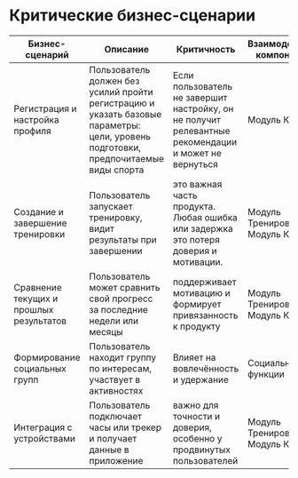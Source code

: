 # Критические бизнес-сценарии

| Бизнес-сценарий  |  Описание | Критичность | Взаимодействие компонентов |
| - | - | - | - |
| Регистрация и настройка профиля | Пользователь должен без усилий пройти регистрацию и указать базовые параметры: цели, уровень подготовки, предпочитаемые виды спорта   | Если пользователь не завершит настройку, он не получит релевантные рекомендации и может не вернуться | Модуль Клиент |
| Создание и завершение тренировки | Пользователь запускает тренировку, видит результаты при завершении | это важная часть продукта. Любая ошибка или задержка это потеря доверия и мотивации. | Модуль Тренировки, Модуль Клиент |
|  Сравнение текущих и прошлых результатов | Пользователь может сравнить свой прогресс за последние недели или месяцы  | поддерживает мотивацию и формирует привязанность к продукту | Модуль Тренировки, Модуль Клиент |
| Формирование социальных групп | Пользователь находит группу по интересам, участвует в активностях | Влияет на вовлечённость и удержание | Социальные функции |
| Интеграция с устройствами | Пользователь подключает часы или трекер и получает данные в приложение | важно для точности и доверия, особенно у продвинутых пользователей | Модуль Тренировки, Модуль Клиент |
